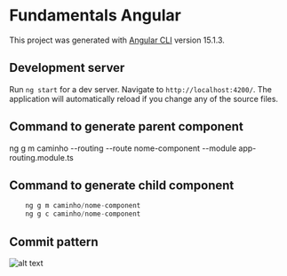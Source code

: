 # Fundamentals Angular

This project was generated with [Angular CLI](https://github.com/angular/angular-cli) version 15.1.3.

## Development server

Run `ng start` for a dev server. Navigate to `http://localhost:4200/`. The application will automatically reload if you change any of the source files.

## Command to generate parent component

ng g m caminho --routing --route nome-component --module app-routing.module.ts

## Command to generate child component

```ts
    ng g m caminho/nome-component
    ng g c caminho/nome-component
```

## Commit pattern

![alt text](https://raw.githubusercontent.com/legend80s/commit-msg-linter/master/assets/demo-7-compressed.png)
